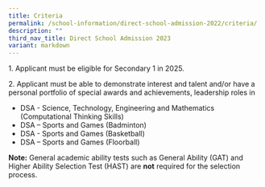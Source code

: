 ```yaml
---
title: Criteria
permalink: /school-information/direct-school-admission-2022/criteria/
description: ""
third_nav_title: Direct School Admission 2023
variant: markdown
---
```

1\. Applicant must be eligible for Secondary 1 in 2025.

2\. Applicant must be able to demonstrate interest and talent and/or have a personal portfolio of special awards and achievements, leadership roles in

*   DSA - Science, Technology, Engineering and Mathematics (Computational Thinking Skills)
*   DSA – Sports and Games (Badminton)
*   DSA - Sports and Games (Basketball)
*   DSA – Sports and Games (Floorball)

**Note:** General academic ability tests such as General Ability (GAT) and Higher Ability Selection Test (HAST) are **not** required for the selection process.